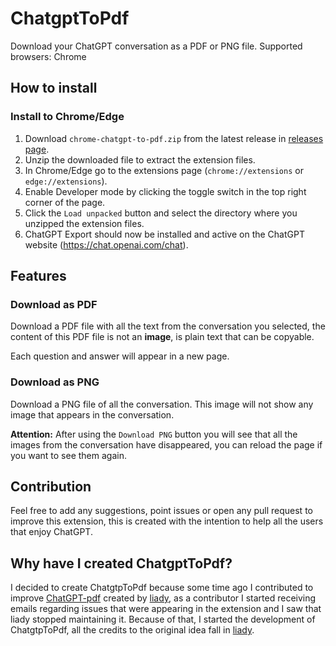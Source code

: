 # ChatgptToPdf
Download your ChatGPT conversation as a PDF or PNG file.
Supported browsers: Chrome

## How to install
### Install to Chrome/Edge
1. Download `chrome-chatgpt-to-pdf.zip` from the latest release in [releases page](https://github.com/adrianmarinwork/ChatgptToPdf/releases).
2. Unzip the downloaded file to extract the extension files.
3. In Chrome/Edge go to the extensions page (`chrome://extensions` or `edge://extensions`).
4. Enable Developer mode by clicking the toggle switch in the top right corner of the page.
5. Click the `Load unpacked` button and select the directory where you unzipped the extension files.
6. ChatGPT Export should now be installed and active on the ChatGPT website (https://chat.openai.com/chat).

## Features
### Download as PDF
Download a PDF file with all the text from the conversation you selected, the content of this PDF file is not an **image**, is plain text that can be copyable.

Each question and answer will appear in a new page.

### Download as PNG
Download a PNG file of all the conversation.
This image will not show any image that appears in the conversation.

**Attention:** After using the `Download PNG` button you will see that all the images from the conversation have disappeared, you can reload the page if you want to see them again.

## Contribution

Feel free to add any suggestions, point issues or open any pull request to improve this extension, this is created with the intention to help all the users that enjoy ChatGPT.

## Why have I created ChatgptToPdf?

I decided to create ChatgtpToPdf because some time ago I contributed to improve [ChatGPT-pdf](https://github.com/liady/ChatGPT-pdf) created by [liady](https://github.com/liady), as a contributor I started receiving emails regarding issues that were appearing in the extension and I saw that liady stopped maintaining it.
Because of that, I started the development of ChatgtpToPdf, all the credits to the original idea fall in [liady](https://github.com/liady).
